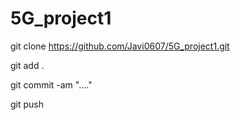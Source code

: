 ﻿# 5G_project1
git clone https://github.com/Javi0607/5G_project1.git


git add .

git commit -am "...."

git push
